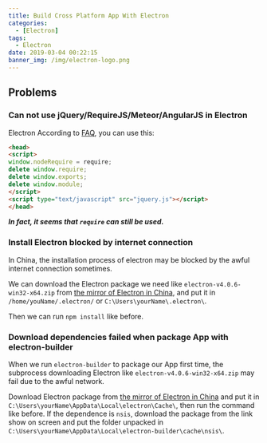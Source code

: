 ```yaml
---
title: Build Cross Platform App With Electron
categories:
  - [Electron]
tags:
  - Electron
date: 2019-03-04 00:22:15
banner_img: /img/electron-logo.png
---
```


## Problems

### Can not use jQuery/RequireJS/Meteor/AngularJS in Electron

Electron
According to [ FAQ](https://electronjs.org/docs/faq#i-can-not-use-jqueryrequirejsmeteorangularjs-in-electron), you can use this:

```html
<head>
<script>
window.nodeRequire = require;
delete window.require;
delete window.exports;
delete window.module;
</script>
<script type="text/javascript" src="jquery.js"></script>
</head>
```

***In fact, it seems that `require` can still be used.***

### Install Electron blocked by internet connection

In China, the installation process of electron may be blocked by the awful internet connection sometimes.

We can download the Electron package we need like `electron-v4.0.6-win32-x64.zip` from [the mirror of Electron in China](https://npm.taobao.org/mirrors/electron/), and put it in `/home/youName/.electron/` or `C:\Users\yourName\.electron\`.

Then we can run `npm install` like before.

### Download dependencies failed when package App with electron-builder

When we run `electron-builder` to package our App first time, the subprocess downloading Electron like `electron-v4.0.6-win32-x64.zip` may fail due to the awful network.

Download Electron package from [the mirror of Electron in China](https://npm.taobao.org/mirrors/electron/) and put it in `C:\Users\yourName\AppData\Local\electron\Cache\`, then run the command like before.
If the dependence is `nsis`, download the package from the link show on screen and put the folder unpacked in `C:\Users\yourName\AppData\Local\electron-builder\cache\nsis\`.